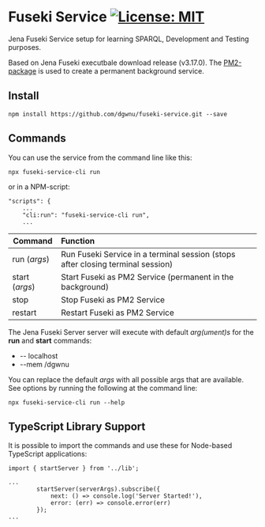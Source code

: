 # Fuseki Service [![License: MIT](https://img.shields.io/badge/License-MIT-yellow.svg)](https://opensource.org/licenses/MIT)
Jena Fuseki Service setup for learning SPARQL, Development and Testing purposes.  
  
Based on Jena Fuseki executbale download release (v3.17.0). The [PM2-package](https://github.com/Unitech/pm2) is used to create a permanent background service.

## Install

````
npm install https://github.com/dgwnu/fuseki-service.git --save
````

## Commands

You can use the service from the command line like this:

````
npx fuseki-service-cli run
````
or in a NPM-script:
````
"scripts": {
    ...
    "cli:run": "fuseki-service-cli run",
    ...
````

| Command | Function |
|---------|:------------|
| run (_args_) | Run Fuseki Service in a terminal session (stops after closing terminal session) |
| start (_args_) | Start Fuseki as PM2 Service (permanent in the background) |
| stop | Stop Fuseki as PM2 Service |
| restart | Restart Fuseki as PM2 Service |

The Jena Fuseki Server server will execute with default _arg(ument)s_ for the __run__ and __start__ commands:

- -- localhost 
- --mem /dgwnu

You can replace the default _args_ with all possible args that are available. See options by running the following at the command line:
````
npx fuseki-service-cli run --help
````

## TypeScript Library Support

It is possible to import the commands and use these for Node-based TypeScript applications:
````
import { startServer } from '../lib';

...
        startServer(serverArgs).subscribe({
            next: () => console.log('Server Started!'),
            error: (err) => console.error(err)
        });
...

````
